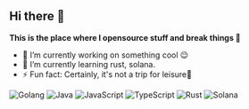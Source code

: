 ## Hi there 👋

**This is the place where I opensource stuff and break things 🤣**
- 🔭  I’m currently working on something cool 😉
- 🌱  I’m currently learning rust, solana.
- ⚡  Fun fact: Certainly, it's not a trip for leisure🤣


<div display="flex">
  <img src="https://img.shields.io/badge/golang-%2300ADD8.svg?style=for-the-badge&logo=go&logoColor=white" alt="Golang"/>
  <img src="https://img.shields.io/badge/java-%23ED8B00.svg?style=for-the-badge&logo=java&logoColor=white" alt="Java"/>
  <img src="https://img.shields.io/badge/javascript-%23F7DF1E.svg?style=for-the-badge&logo=javascript&logoColor=black" alt="JavaScript"/>
  <img src="https://img.shields.io/badge/typescript-%23007ACC.svg?style=for-the-badge&logo=typescript&logoColor=white" alt="TypeScript"/>
  <img src="https://img.shields.io/badge/rust-%23000000.svg?style=for-the-badge&logo=rust&logoColor=white" alt="Rust"/>
  <img src="https://img.shields.io/badge/solana-%23000000.svg?style=for-the-badge&logo=solana&logoColor=00FFA3" alt="Solana"/>
</div>

